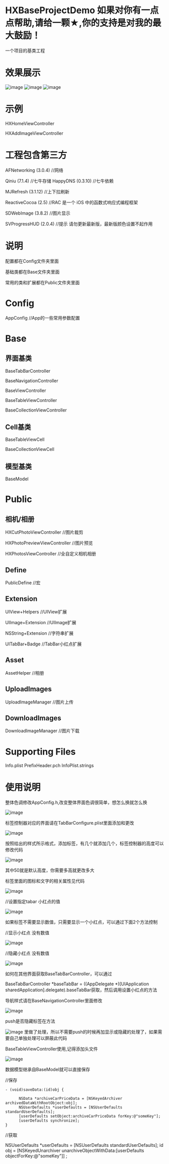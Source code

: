 # HXBaseProjectDemo 如果对你有一点点帮助,请给一颗★,你的支持是对我的最大鼓励！
一个项目的基类工程

# 效果展示

![image](https://github.com/huangxuan518/HXBaseProjectDemo/blob/master/HXBaseProjectDemo/ShiLiImage/yulan1.png)
![image](https://github.com/huangxuan518/HXBaseProjectDemo/blob/master/HXBaseProjectDemo/ShiLiImage/yulan2.png)
![image](https://github.com/huangxuan518/HXBaseProjectDemo/blob/master/HXBaseProjectDemo/ShiLiImage/yulan3.png)

# 示例

HXHomeViewController

HXAddImageViewController

# 工程包含第三方

AFNetworking (3.0.4) //网络

Qiniu (7.1.4) //七牛存储
HappyDNS (0.3.10) //七牛依赖

MJRefresh (3.1.12) //上下拉刷新

ReactiveCocoa (2.5) //RAC 是一个 iOS 中的函数式响应式编程框架

SDWebImage (3.8.2) //图片显示

SVProgressHUD (2.0.4) //提示 请勿更新最新版，最新版颜色设置不起作用

# 说明

配置都在Config文件夹里面

基础类都在Base文件夹里面

常用的类和扩展都在Public文件夹里面

# Config

AppConfig //App的一些常用参数配置

# Base

## 界面基类
BaseTabBarController

BaseNavigationController

BaseViewController

BaseTableViewController

BaseCollectionViewController

## Cell基类
BaseTableViewCell

BaseCollectionViewCell

## 模型基类

BaseModel

# Public

## 相机/相册

HXCutPhotoViewController //图片裁剪

HXPhotoPreviewViewController //图片预览

HXPhotosViewController //全自定义相机相册

## Define
PublicDefine //宏

## Extension
UIView+Helpers //UIView扩展

UIImage+Extension //UIImage扩展

NSString+Extension //字符串扩展

UITabBar+Badge //TabBar小红点扩展

## Asset
AssetHelper //相册

## UploadImages
UploadImageManager //图片上传

## DownloadImages
DownloadImageManager //图片下载

# Supporting Files
Info.plist
PrefixHeader.pch
InfoPlist.strings

# 使用说明

整体色调修改AppConfig.h,改变整体界面色调很简单，想怎么换就怎么换

![image](https://github.com/huangxuan518/HXBaseProjectDemo/blob/master/HXBaseProjectDemo/ShiLiImage/5.png)


标签控制器对应的界面请在TabBarConfigure.plist里面添加和更改

![image](https://github.com/huangxuan518/HXBaseProjectDemo/blob/master/HXBaseProjectDemo/ShiLiImage/2.png)


按照给出的样式所示格式，添加标签，有几个就添加几个，标签控制器的高度可以修改代码

![image](https://github.com/huangxuan518/HXBaseProjectDemo/blob/master/HXBaseProjectDemo/ShiLiImage/1.png)

其中50就是默认高度，你需要多高就更改多大

标签里面的图标和文字的相关属性见代码

![image](https://github.com/huangxuan518/HXBaseProjectDemo/blob/master/HXBaseProjectDemo/ShiLiImage/3.png)

//设置指定tabar 小红点的值

![image](https://github.com/huangxuan518/HXBaseProjectDemo/blob/master/HXBaseProjectDemo/ShiLiImage/4.png)

如果标签不需要显示数值，只需要显示一个小红点，可以通过下面2个方法控制

//显示小红点 没有数值

![image](https://github.com/huangxuan518/HXBaseProjectDemo/blob/master/HXBaseProjectDemo/ShiLiImage/6.png)

//隐藏小红点 没有数值

![image](https://github.com/huangxuan518/HXBaseProjectDemo/blob/master/HXBaseProjectDemo/ShiLiImage/7.png)

如何在其他界面获取BaseTabBarController，可以通过

BaseTabBarController *baseTabBar = ((AppDelegate *)[UIApplication sharedApplication].delegate).baseTabBar获取，然后调用设置小红点的方法

导航样式请在BaseNavigationController里面修改

![image](https://github.com/huangxuan518/HXBaseProjectDemo/blob/master/HXBaseProjectDemo/ShiLiImage/8.png)

push是否隐藏标签在方法

![image](https://github.com/huangxuan518/HXBaseProjectDemo/blob/master/HXBaseProjectDemo/ShiLiImage/9.png)
里做了处理，所以不需要push的时候再加显示或隐藏的处理了，如果需要自己单独处理可以屏蔽此代码

BaseTableViewController使用,记得添加头文件

![image](https://github.com/huangxuan518/HXBaseProjectDemo/blob/master/HXBaseProjectDemo/ShiLiImage/10.png)


数据模型继承自BaseModel就可以直接保存

//保存

    - (void)saveData:(id)obj {

          NSData *archiveCarPriceData = [NSKeyedArchiver archivedDataWithRootObject:obj];
          NSUserDefaults *userDefaults = [NSUserDefaults standardUserDefaults];
          [userDefaults setObject:archiveCarPriceData forKey:@"someKey"];
          [userDefaults synchronize];
    }

//获取

NSUserDefaults *userDefaults = [NSUserDefaults standardUserDefaults];
id obj = [NSKeyedUnarchiver unarchiveObjectWithData:[userDefaults objectForKey:@"someKey"]] ;
